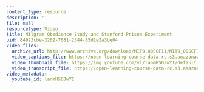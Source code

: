 ```yaml
---
content_type: resource
description: ''
file: null
resourcetype: Video
title: Milgram Obedience Study and Stanford Prison Experiment
uid: 84923cbe-3262-7681-2344-85d1e2a3be04
video_files:
  archive_url: http://www.archive.org/download/MIT9.00SCF11/MIT9_00SCF11_lec22_300k.mp4
  video_captions_file: https://open-learning-course-data-rc.s3.amazonaws.com/9-00sc-introduction-to-psychology-fall-2011/f9649047434551eebfc064237d749691_lanmHS0JwYI.vtt
  video_thumbnail_file: https://img.youtube.com/vi/lanmHS0JwYI/default.jpg
  video_transcript_file: https://open-learning-course-data-rc.s3.amazonaws.com/9-00sc-introduction-to-psychology-fall-2011/e30348e1db9878c78368ab4f78b3e946_lanmHS0JwYI.pdf
video_metadata:
  youtube_id: lanmHS0JwYI
---
```

